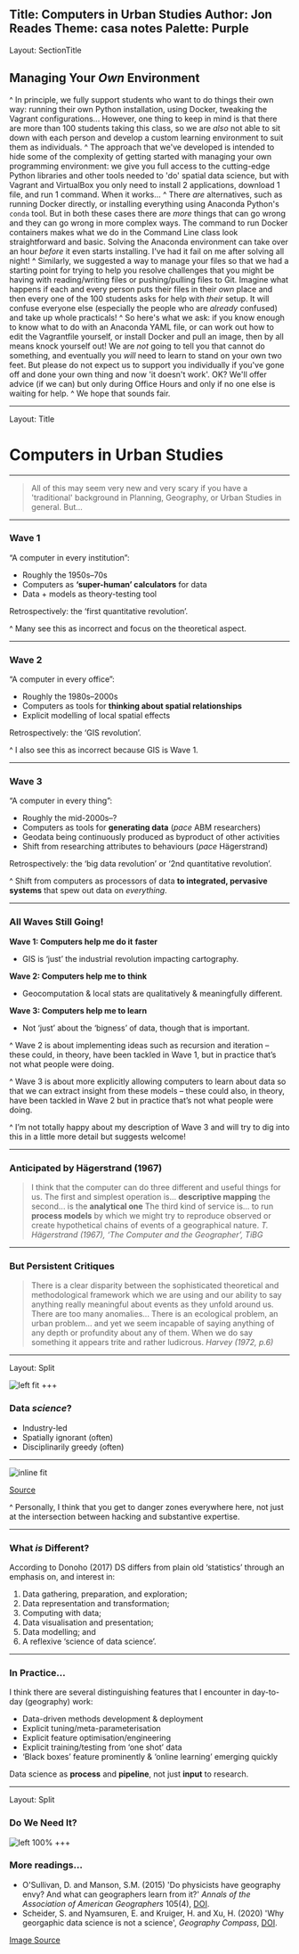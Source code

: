 Title: Computers in Urban Studies
Author: Jon Reades
Theme: casa notes
Palette: Purple
---
Layout: SectionTitle
## Managing Your *Own* Environment

^ In principle, we fully support students who want to do things their own way: running their own Python installation, using Docker, tweaking the Vagrant configurations... However, one thing to keep in mind is that there are more than 100 students taking this class, so we are *also* not able to sit down with each person and develop a custom learning environment to suit them as individuals.
^ The approach that we've developed is intended to hide some of the complexity of getting started with managing your own programming environment: we give you full access to the cutting-edge Python libraries and other tools needed to 'do' spatial data science, but with Vagrant and VirtualBox you only need to install 2 applications, download 1 file, and run 1 command. When it works... 
^ There *are* alternatives, such as running Docker directly, or installing everything using Anaconda Python's `conda` tool. But in both these cases there are *more* things that can go wrong and they can go wrong in more complex ways. The command to run Docker containers makes what we do in the Command Line class look straightforward and basic. Solving the Anaconda environment can take over an hour _before_ it even starts installing. I've had it fail on me after solving all night!
^ Similarly, we suggested a way to manage your files so that we had a starting point for trying to help you resolve challenges that you might be having with reading/writing files or pushing/pulling files to Git. Imagine what happens if each and every person puts their files in their _own_ place and then every one of the 100 students asks for help with _their_ setup. It will confuse everyone else (especially the people who are _already_ confused) and take up whole practicals!
^ So here's what we ask: if you know enough to know what to do with an Anaconda YAML file, or can work out how to edit the Vagrantfile yourself, or install Docker and pull an image, then by all means knock yourself out! We are _not_ going to tell you that cannot do something, and eventually you _will_ need to learn to stand on your own two feet. But please do not expect us to support you individually if you've gone off and done your own thing and now 'it doesn't work'. OK? We'll offer advice (if we can) but only during Office Hours and only if no one else is waiting for help.
^ We hope that sounds fair.

---

Layout: Title
# Computers in Urban Studies

---
>  All of this may seem very new and very scary if you have a 'traditional' background in Planning, Geography, or Urban Studies in general. But... 

---

### Wave 1

“A computer in every institution”:
- Roughly the 1950s–70s
- Computers as **‘super-human’ calculators** for data
- Data + models as theory-testing tool

Retrospectively: the ‘first quantitative revolution’.

^ Many see this as incorrect and focus on the theoretical aspect.

---

### Wave 2

“A computer in every office”:
- Roughly the 1980s–2000s
- Computers as tools for **thinking about spatial relationships**
- Explicit modelling of local spatial effects

Retrospectively: the ‘GIS revolution’.

^ I also see this as incorrect because GIS is Wave 1.

---

### Wave 3

“A computer in every thing”:
- Roughly the mid-2000s–?
- Computers as tools for **generating data** (*pace* ABM researchers)
- Geodata being continuously produced as byproduct of other activities
- Shift from researching attributes to behaviours (*pace* Hägerstrand)

Retrospectively: the ‘big data revolution’ or ‘2nd quantitative revolution’.

^ Shift from computers as processors of data **to integrated, pervasive systems** that spew out data on *everything*.

---

### All Waves Still Going!

**Wave 1: Computers help me do it** **faster**

- GIS is ‘just’ the industrial revolution impacting cartography.

**Wave 2: Computers help me to** **think**

- Geocomputation & local stats are qualitatively & meaningfully different.

**Wave 3: Computers help me to learn**

- Not ‘just’ about the ‘bigness’ of data, though that is important.

^ Wave 2 is about implementing ideas such as recursion and iteration – these could, in theory, have been tackled in Wave 1, but in practice that’s not what people were doing.

^ Wave 3 is about more explicitly allowing computers to learn about data so that we can extract insight from these models – these could also, in theory, have been tackled in Wave 2 but in practice that’s not what people were doing.

^ I’m not totally happy about my description of Wave 3 and will try to dig into this in a little more detail but suggests welcome!

---

### Anticipated by Hägerstrand (1967)

> I think that the computer can do three different and useful things for us. The first and simplest operation is... **descriptive mapping** the second... is the **analytical one** The third kind of service is... to run **process models** by which we might try to reproduce observed or create hypothetical chains of events of a geographical nature. <cite>T. Hägerstrand (1967), *‘The Computer and the Geographer’*, *TiBG*</cite>

---

### But Persistent Critiques

>  There is a clear disparity between the sophisticated theoretical and methodological framework which we are using and our ability to say anything really meaningful about events as they unfold around us. There are too many anomalies... There is an ecological problem, an urban problem... and yet we seem incapable of saying anything of any depth or profundity about any of them. When we do say something it appears trite and rather ludicrous. <cite>Harvey (1972, p.6)</cite>

---
Layout: Split

![left fit](./img/Sexy_Job_of_21C.png)
+++
### Data *science*?
- Industry-led
- Spatially ignorant (often)
- Disciplinarily greedy (often)

---

![inline fit](./img/Data_Science_Venn.png)

[Source](http://berkeleysciencereview.com/how-to-become-a-data-scientist-before-you-graduate/)

^ Personally, I think that you get to danger zones everywhere here, not just at the intersection between hacking and substantive expertise. 

---

### What *is* Different?

According to Donoho (2017) DS differs from plain old ‘statistics’ through an emphasis on, and interest in:

1. Data gathering, preparation, and exploration; 
2. Data representation and transformation; 
3. Computing with data; 
4. Data visualisation and presentation; 
5. Data modelling; and
6. A reflexive ‘science of data science’.

---

### In Practice...

I think there are several distinguishing features that I encounter in day-to-day (geography) work:
- Data-driven methods development & deployment
- Explicit tuning/meta-parameterisation
- Explicit feature optimisation/engineering
- Explicit training/testing from ‘one shot’ data
- ‘Black boxes’ feature prominently & ‘online learning’ emerging quickly

Data science as **process** and **pipeline**, not just **input** to research.

---
Layout: Split
### Do We Need It?

![left 100%](./img/Why_do_you_need_a_journal.png)
+++
### More readings... 

- O'Sullivan, D. and Manson, S.M. (2015) 'Do physicists have geography envy? And what can geographers learn from it?' *Annals of the Association of American Geographers* 105(4), [DOI](https://doi.org/10.1080/00045608.2015.1039105).
- Scheider, S. and Nyamsuren, E. and Kruiger, H. and Xu, H. (2020) 'Why georgaphic data science is not a science', *Geography Compass*, [DOI](https://doi.org/10.1111/gec3.12537).

[Image Source](https://xkcd.com/793/)
